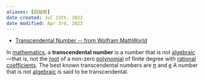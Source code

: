 ```yaml
---
aliases: [超越数]
date created: Jul 15th, 2022
date modified: Apr 3rd, 2023
---
```

- [Transcendental Number -- from Wolfram MathWorld](https://mathworld.wolfram.com/TranscendentalNumber.html)

In [mathematics](https://en.wikipedia.org/wiki/Mathematics "Mathematics"), a **transcendental number** is a number that is not [algebraic](https://en.wikipedia.org/wiki/Algebraic_number "Algebraic number")—that is, not the [root](https://en.wikipedia.org/wiki/Zero_of_a_function "Zero of a function") of a non-zero [polynomial](https://en.wikipedia.org/wiki/Polynomial "Polynomial") of finite degree with [rational](https://en.wikipedia.org/wiki/Rational_number "Rational number") [coefficients](https://en.wikipedia.org/wiki/Coefficient "Coefficient"). The best known transcendental numbers are [π](https://en.wikipedia.org/wiki/Pi "Pi") and [e](https://en.wikipedia.org/wiki/E_(mathematical_constant))  
A number that is not [algebraic](https://mathworld.wolfram.com/AlgebraicNumber.html) is said to be transcendental.
